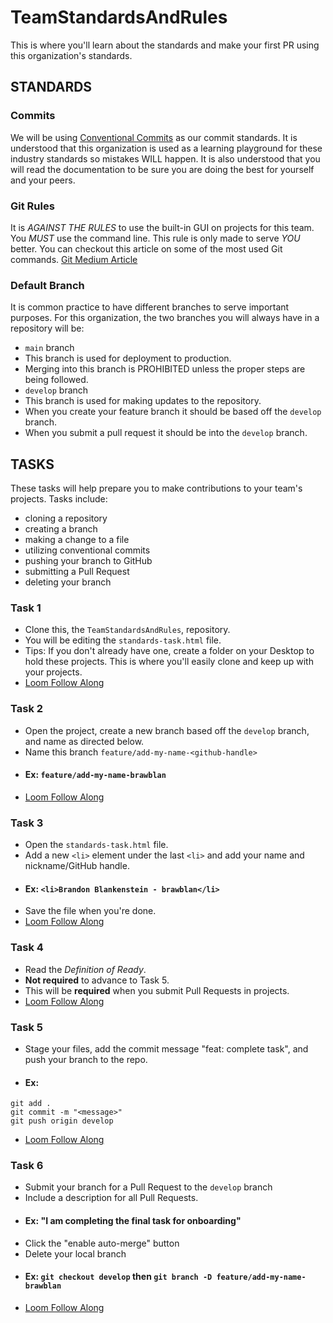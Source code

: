 # TeamStandardsAndRules
This is where you'll learn about the standards and make your first PR using this organization's standards.

## STANDARDS
### Commits
We will be using [Conventional Commits](https://www.conventionalcommits.org/en/v1.0.0/) as our commit standards.
It is understood that this organization is used as a learning playground for these industry standards so mistakes WILL happen.
It is also understood that you will read the documentation to be sure you are doing the best for yourself and your peers.

### Git Rules
It is *AGAINST THE RULES* to use the built-in GUI on projects for this team. You *MUST* use the command line. This rule is only made to serve *YOU* better.
You can checkout this article on some of the most used Git commands. [Git Medium Article](https://brandonblankenstein.medium.com/can-i-use-the-built-in-git-gui-in-vs-code-89546cf9c7a)

### Default Branch
It is common practice to have different branches to serve important purposes.
For this organization, the two branches you will always have in a repository will be:
- `main` branch
 - This branch is used for deployment to production.
 - Merging into this branch is PROHIBITED unless the proper steps are being followed.
- `develop` branch
 - This branch is used for making updates to the repository.
 - When you create your feature branch it should be based off the `develop` branch.
 - When you submit a pull request it should be into the `develop` branch.

## TASKS
These tasks will help prepare you to make contributions to your team's projects.
Tasks include:
- cloning a repository
- creating a branch
- making a change to a file
- utilizing conventional commits
- pushing your branch to GitHub
- submitting a Pull Request
- deleting your branch

### Task 1
- Clone this, the `TeamStandardsAndRules`, repository.
- You will be editing the `standards-task.html` file.
- Tips: If you don't already have one, create a folder on your Desktop to hold these projects. This is where you'll easily clone and keep up with your projects.
- [Loom Follow Along](https://www.loom.com/share/24c909ee1a104d6f9f1332d91d796d93)

### Task 2
- Open the project, create a new branch based off the `develop` branch, and name as directed below.
- Name this branch `feature/add-my-name-<github-handle>`
- #### Ex: `feature/add-my-name-brawblan`
- [Loom Follow Along](https://www.loom.com/share/69914989d7da4f6badc99b0928e4d56b)

### Task 3
- Open the `standards-task.html` file.
- Add a new `<li>` element under the last `<li>` and add your name and nickname/GitHub handle.
- #### Ex: `<li>Brandon Blankenstein - brawblan</li>`
- Save the file when you're done.
- [Loom Follow Along](https://www.loom.com/share/a1aa9337fece474c83a5d4da87ff2dfa)

### Task 4
- Read the *Definition of Ready*.
- **Not required** to advance to Task 5.
- This will be **required** when you submit Pull Requests in projects.
- [Loom Follow Along](https://www.loom.com/share/fbdf10a0e6374439b4e47d1363ad5d6b)

### Task 5
- Stage your files, add the commit message "feat: complete task", and push your branch to the repo.
- #### Ex: 
```
git add .
git commit -m "<message>"
git push origin develop
```
- [Loom Follow Along](https://www.loom.com/share/1b9efb41afd348758f298bb4d78836c0)

### Task 6
- Submit your branch for a Pull Request to the `develop` branch
- Include a description for all Pull Requests.
- #### Ex: "I am completing the final task for onboarding"
- Click the "enable auto-merge" button
- Delete your local branch
- #### Ex: `git checkout develop` then `git branch -D feature/add-my-name-brawblan`
- [Loom Follow Along](https://www.loom.com/share/6071b5a172d5430bb4f4a4acd6cab08a)
